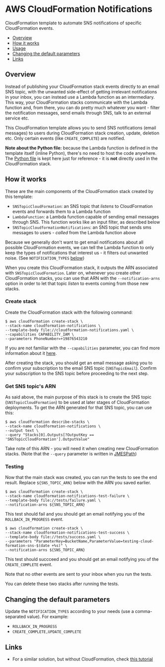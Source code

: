 AWS CloudFormation Notifications
================================

CloudFormation template to automate SNS notifications of specific CloudFormation events.

* [Overview](#overview)
* [How it works](#how-it-works)
* [Usage](#usage)
* [Changing the default parameters](#changing-the-default-parameters)
* [Links](#links)

## Overview

Instead of publishing your CloudFormation stack events directly to an email SNS topic, with the unwanted side-effect of getting irrelevant notifications in your inbox, you can instead use a Lambda function as an intermediary. This way, your CloudFormation stacks communicate with the Lambda function and, from there, you can do pretty much whatever you want - filter the notification messages, send emails through SNS, talk to an external service etc.

This CloudFormation template allows you to send SNS notifications (email messages) to users during CloudFormation stack creation, update, deletion etc. Only certain events (like `CREATE_COMPLETE`) are notified.

**Note about the Python file:** because the Lambda function is defined in the template itself (inline Python), there's no need to host the code anywhere. The [Python file](./cloudformation-notifications.py) is kept here just for reference - it is **not** directly used in the CloudFormation stack.

## How it works

These are the main components of the CloudFormation stack created by this template:

* `SNSTopicCloudFormation`: an SNS topic that _listens_ to CloudFormation events and forwards them to a Lambda function
* `LambdaFunction`: a Lambda function capable of sending email messages through SNS. This function works like an input filter, as described below
* `SNSTopicCloudformationNotifications`: an SNS topic that sends sms messages to users - _called_ from the Lambda function above

Because we generally don't want to get email notifications about all possible CloudFormation events, we can tell the Lambda function to only keep the types of notifications that interest us - it filters out unwanted noise. (See `NOTIFICATION_TYPES` [below](#changing-the-default-parameters))

When you create this CloudFormation stack, it outputs the ARN associated with `SNSTopicCloudFormation`. Later on, whenever you create other CloudFormation stacks, you can use that ARN with the `--notification-arns` option in order to let that topic _listen_ to events coming from those new stacks.

### Create stack

Create the CloudFormation stack with the following command:

```SHELL
$ aws cloudformation create-stack \
--stack-name cloudformation-notifications \
--template-body file://cloudformation-notifications.yaml \
--capabilities CAPABILITY_IAM \
--parameters PhoneNumber=+19876543210
```

If you are not familiar with the `--capabilities` parameter, you can find more information about it [here](https://docs.aws.amazon.com/AWSCloudFormation/latest/APIReference/API_CreateStack.html#API_CreateStack_RequestParameters).

After creating the stack, you should get an email message asking you to confirm your subscription to the email SNS topic (`SNSTopicEmail`). Confirm your subscription to the SNS topic before proceeding to the next step.

### Get SNS topic's ARN

As said above, the main purpose of this stack is to create the SNS topic (`SNSTopicCloudFormation`) to be used at later stages of CloudFormation deployments. To get the ARN generated for that SNS topic, you can use this:

```SHELL
$ aws cloudformation describe-stacks \
--stack-name cloudformation-notifications \
--output text \
--query "Stacks[0].Outputs[?OutputKey == 'SNSTopicCloudFormation'].OutputValue"
```

Take note of this ARN - you will need it when creating new CloudFormation stacks. (Note that the `--query` parameter is written in [JMESPath](http://jmespath.org/))

### Testing

Now that the main stack was created, you can run the tests to see the end result. Replace `${SNS_TOPIC_ARN}` below with the ARN you saved earlier.

```SHELL
$ aws cloudformation create-stack \
--stack-name cloudformation-notifications-test-failure \
--template-body file://tests/failure.yaml \
--notification-arns ${SNS_TOPIC_ARN}
```

This test should fail and you should get an email notifying you of the `ROLLBACK_IN_PROGRESS` event.

```SHELL
$ aws cloudformation create-stack \
--stack-name cloudformation-notifications-test-success \
--template-body file://tests/success.yaml \
--parameters "ParameterKey=BucketName,ParameterValue=testing-cloud-formation-sns-$(date +%s)" \
--notification-arns ${SNS_TOPIC_ARN}
```

This test should succceed and you should get an email notifying you of the `CREATE_COMPLETE` event.

Note that no other events are sent to your inbox when you run the tests.

You can delete these two stacks after running the tests.

## Changing the default parameters

Update the `NOTIFICATION_TYPES` according to your needs (use a comma-separated value). For example:

* `ROLLBACK_IN_PROGRESS`
* `CREATE_COMPLETE,UPDATE_COMPLETE`

## Links

* For a similar solution, but without CloudFormation, check [this tutorial](https://aws.amazon.com/premiumsupport/knowledge-center/cloudformation-rollback-email)
